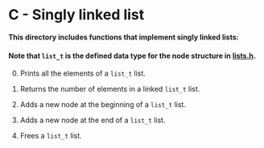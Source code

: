 # C - Singly linked list
**This directory includes functions that implement singly linked lists:**

#### Note that `list_t` is the defined data type for the node structure in [lists.h](./lists.h).

0. Prints all the elements of a `list_t` list.

1. Returns the number of elements in a linked `list_t` list.

2. Adds a new node at the beginning of a `list_t` list.

3. Adds a new node at the end of a `list_t` list.

4. Frees a `list_t` list.
